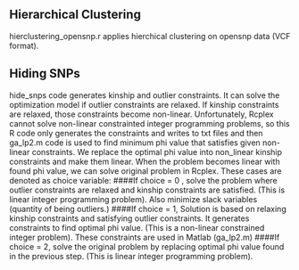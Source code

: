 ## Hierarchical Clustering
hierclustering_opensnp.r applies hierchical clustering on opensnp data (VCF format). 
## Hiding SNPs 
hide_snps code generates kinship and outlier constraints. It can solve the optimization model if outlier constraints are relaxed.  If kinship constraints are relaxed, those constraints become non-linear. Unfortunately, Rcplex cannot solve non-linear constrainted integer programming problems, so this R code only generates the constraints and writes to txt files and then ga_lp2.m code is used to find minimum phi value that satisfies given non-linear constraints. We replace the optimal phi value into non_linear kinship constraints and make them linear. When the problem becomes linear with found phi value, we can solve original problem in Rcplex.
These cases are denoted as choice variable:
####If choice = 0 , solve the problem where outlier constraints are relaxed and kinship constraints are satisfied. (This is linear integer programming problem). Also minimize slack variables (quantity of being outliers.)
####If choice = 1, Solution is based on relaxing kinship constraints and satisfying outlier constraints. It generates constraints to find optimal phi value. (This is a non-linear constrained integer problem). These constraints are used in Matlab (ga_lp2.m)
####If choice = 2, solve the original problem by replacing optimal phi value found in the previous step. (This is linear integer programming problem). 

